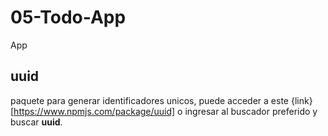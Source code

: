 # 05-Todo-App
App

## uuid 
paquete para generar identificadores unicos, puede acceder a este {link}[https://www.npmjs.com/package/uuid] o ingresar al buscador preferido y buscar **uuid**.
